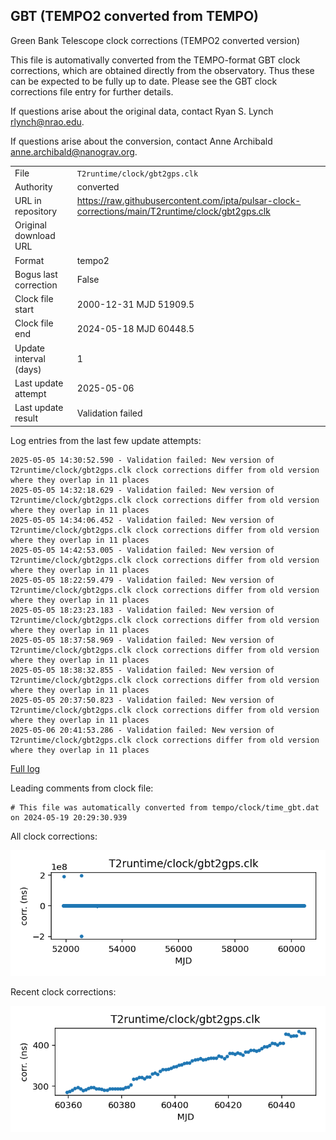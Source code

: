 
## GBT (TEMPO2 converted from TEMPO)

Green Bank Telescope clock corrections (TEMPO2 converted version)

This file is automativally converted from the TEMPO-format GBT
clock corrections, which are obtained directly from the observatory.
Thus these can be expected to be fully up to date. Please see the
GBT clock corrections file entry for further details.

If questions arise about the original data, contact Ryan S. Lynch
<rlynch@nrao.edu>.

If questions arise about the conversion, contact Anne Archibald
<anne.archibald@nanograv.org>.

|     |     |
|:--- |:--- |
| File | `T2runtime/clock/gbt2gps.clk` |
| Authority | converted |
| URL in repository | <https://raw.githubusercontent.com/ipta/pulsar-clock-corrections/main/T2runtime/clock/gbt2gps.clk> |
| Original download URL | <None> |
| Format | tempo2 |
| Bogus last correction | False |
| Clock file start | 2000-12-31 MJD 51909.5 |
| Clock file end | 2024-05-18 MJD 60448.5 |
| Update interval (days) | 1 |
| Last update attempt | 2025-05-06 |
| Last update result | Validation failed |

Log entries from the last few update attempts:
```
2025-05-05 14:30:52.590 - Validation failed: New version of T2runtime/clock/gbt2gps.clk clock corrections differ from old version where they overlap in 11 places
2025-05-05 14:32:18.629 - Validation failed: New version of T2runtime/clock/gbt2gps.clk clock corrections differ from old version where they overlap in 11 places
2025-05-05 14:34:06.452 - Validation failed: New version of T2runtime/clock/gbt2gps.clk clock corrections differ from old version where they overlap in 11 places
2025-05-05 14:42:53.005 - Validation failed: New version of T2runtime/clock/gbt2gps.clk clock corrections differ from old version where they overlap in 11 places
2025-05-05 18:22:59.479 - Validation failed: New version of T2runtime/clock/gbt2gps.clk clock corrections differ from old version where they overlap in 11 places
2025-05-05 18:23:23.183 - Validation failed: New version of T2runtime/clock/gbt2gps.clk clock corrections differ from old version where they overlap in 11 places
2025-05-05 18:37:58.969 - Validation failed: New version of T2runtime/clock/gbt2gps.clk clock corrections differ from old version where they overlap in 11 places
2025-05-05 18:38:32.855 - Validation failed: New version of T2runtime/clock/gbt2gps.clk clock corrections differ from old version where they overlap in 11 places
2025-05-05 20:37:50.823 - Validation failed: New version of T2runtime/clock/gbt2gps.clk clock corrections differ from old version where they overlap in 11 places
2025-05-06 20:41:53.286 - Validation failed: New version of T2runtime/clock/gbt2gps.clk clock corrections differ from old version where they overlap in 11 places
```
[Full log](https://raw.githubusercontent.com/ipta/pulsar-clock-corrections/main/log/T2runtime/clock/gbt2gps.clk.log)

Leading comments from clock file:

    # This file was automatically converted from tempo/clock/time_gbt.dat on 2024-05-19 20:29:30.939



All clock corrections:

![plot of all clock corrections](gbt2gps.clk.png "All corrections")

Recent clock corrections:

![plot of recent clock corrections](gbt2gps.clk.short.png "Recent corrections")

